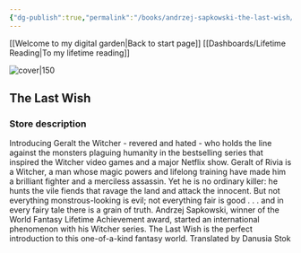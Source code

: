 ```yaml
---
{"dg-publish":true,"permalink":"/books/andrzej-sapkowski-the-last-wish/","title":"\"The Last Wish\""}
---
```


[[Welcome to my digital garden\|Back to start page]]
[[Dashboards/Lifetime Reading\|To my lifetime reading]]



![cover|150](http://books.google.com/books/content?id=PzhQydl-QD8C&printsec=frontcover&img=1&zoom=1&edge=curl&source=gbs_api)

## The Last Wish

### Store description

Introducing Geralt the Witcher - revered and hated - who holds the line against the monsters plaguing humanity in the bestselling series that inspired the Witcher video games and a major Netflix show. Geralt of Rivia is a Witcher, a man whose magic powers and lifelong training have made him a brilliant fighter and a merciless assassin. Yet he is no ordinary killer: he hunts the vile fiends that ravage the land and attack the innocent. But not everything monstrous-looking is evil; not everything fair is good . . . and in every fairy tale there is a grain of truth. Andrzej Sapkowski, winner of the World Fantasy Lifetime Achievement award, started an international phenomenon with his Witcher series. The Last Wish is the perfect introduction to this one-of-a-kind fantasy world. Translated by Danusia Stok


```